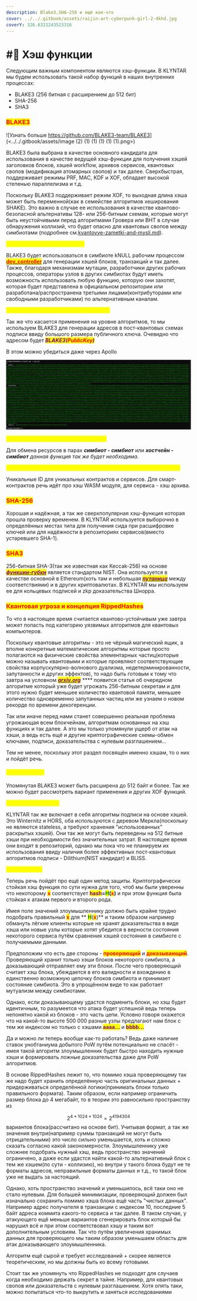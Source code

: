 ```yaml
---
description: Blake3,SHA-256 и ещё кое-что
cover: ../../.gitbook/assets/raijin-art-cyberpunk-girl-2-4khd.jpg
coverY: 326.6321243523316
---
```


# #⃣ Хэш функции

Следующим важным компонентом являются хэш-функции. В KLYNTAR мы будем использовать такой набор функций в наших внутренних процессах:

* BLAKE3 (256 битная с расширением до 512 бит)
* SHA-256
* SHA3

### <mark style="color:red;">BLAKE3</mark>

![Узнать больше https://github.com/BLAKE3-team/BLAKE3](<../../.gitbook/assets/image (2) (1) (1) (1) (1) (1).png>)

BLAKE3 была выбрана в качестве основного кандидата для использования в качестве ведущей хэш-функции для получения хэшей заголовков блоков, хэшей workflow, архивов сервисов, квантовых свопов (модификация атомарных свопов) и так далее. Сверхбыстрая, поддерживает режимы PRF, MAC, KDF и XOF, обладает высокой степенью параллелизма и т.д.

Поскольку BLAKE3 поддерживает режим XOF, то выходная длина хэша может быть переменной(как в семействе алгоритмов хеширования SHAKE). Это важно в случае ее использования в качестве квантово-безопасной альтернативы 128- или 256-битным схемам, которые могут быть неустойчивыми перед алгоритмами Гровера или BHT в случае обнаружения коллизий, что будет опасно для квантовых свопов между симбиотами (подробнее см.[kvantovye-zametki-and-mysli.md](../kvantovye-zametki-and-mysli.md "mention")).

_<mark style="color:yellow;">**Использование на симбиотах**</mark>_

BLAKE3 будет использоваться в симбиоте kNULL рабочим процессом [<mark style="color:red;">**dev\_controller**</mark>](../architecture/rabochie-processy-workflows.md) <mark style="color:red;"></mark> для генерации хэшей блоков, транзакций и так далее. Также, благодаря механизмам мутации, разработчики других рабочих процессов, операторы узлов в других симбиотах будут иметь возможность использовать любую функцию, которую они захотят, которая будет представлена в официальном репозитории или разработана/распространена третьими лицами(контрибуторами или свободными разработчиками) по альтернативным каналам.

_<mark style="color:yellow;">**Использование для генерации адресов**</mark>_

Так же что касается применения на уровне алгоритмов, то мы используем BLAKE3 для генерации адресов в пост-квантовых схемах подписи ввиду большого размера публичного ключа. Очевидно что адресом будет _<mark style="color:purple;">**BLAKE3(**</mark><mark style="color:red;">**PublicKey**</mark><mark style="color:purple;">**)**</mark>_

В этом можно убедиться даже через Apollo

![Так выглядит пара ключей и адрес для пост-квантового Dilithium](<../../.gitbook/assets/image (3) (1) (1).png>)

_<mark style="color:yellow;">**Использование для квантовых свопов**</mark>_

Для обмена ресурсов в парах _**симбиот - симбиот**_ или _**хостчейн - симбиот** данная функция так же будет необходима._

_<mark style="color:yellow;">**Использование для идентификации сервисов и смарт-контрактов**</mark>_

Уникальные ID для уникальных контрактов и сервисов. Для смарт-контрактов речь идёт про хэш WASM модуля, для сервиса - хэш архива.

### <mark style="color:red;">SHA-256</mark>

Хорошая и надёжная, а так же сверхпопулярная хэш-функция которая прошла проверку временем. В KLYNTAR используется выборочно в определённых местах типа для получения сида при расшифровке ключей или для надёжности в репозиториях сервисов(вместо устаревшего SHA-1).

### <mark style="color:red;">SHA3</mark>

256-битная SHA-3(так же известная как Keccak-256) на основе [_<mark style="color:purple;">**функции-губки**</mark>_](https://ru.wikipedia.org/wiki/%D0%A4%D1%83%D0%BD%D0%BA%D1%86%D0%B8%D1%8F\_%D0%B3%D1%83%D0%B1%D0%BA%D0%B8) является стандартом NIST. Она используется в качестве основной в Ethereum(хоть там и небольшая [_<mark style="color:purple;">**путаница**</mark>_](https://ethereum.stackexchange.com/questions/550/which-cryptographic-hash-function-does-ethereum-use) между соответствиями) и в других криптовалютах. В KLYNTAR мы используем ее для кольцевых подписей и zkp доказательства Шнорра.

### <mark style="color:red;">Квантовая угроза и концепция RippedHashes</mark>

То что в настоящее время считается квантово-устойчивым уже завтра может попасть под категорию уязвимых алгоритмов для квантовых компьютеров.

Поскольку квантовые алгоритмы - это не чёрный магический ящик, а вполне конкретные математические алгоритмы которые просто полагаются на физические свойства элементарных частиц(которые можно называть квантовыми и которые проявляют соответствующие свойства корпускулярно-волнового дуализма, недетерминированности, запутанности и других эффектов), то надо быть готовым к тому что завтра на условном [_<mark style="color:purple;">**arxiv.org**</mark>_](https://arxiv.org/) _****_ появится статья об очередном алгоритме который уже будет угрожать 256-битным секретам и для этого нужно будет меньшее количество квантовой памяти, меньшее количество одновременно запутанных частиц или же узнаем о новом рекорде по времени декогеренции.

Так или иначе перед нами станет совершенно реальная проблема угрожающая всем блокчейнам, алгоритмам основанных на хэш функциях и так далее. А это мы только упомянули ущерб от атак на хэши, а ведь есть ещё и другие криптографические схемы-обмен ключами, подписи, доказательства с нулевым разглашением...

Тем не менее, поскольку этот раздел посвящён именно хэшам, то о них и пойдёт речь.

#### <mark style="color:yellow;">**Размеры хэша**</mark>

Упомянутая BLAKE3 может быть расширена до 512 байт и более. Так же можно будет рассмотреть вариант применения и других XOF функций.

<mark style="color:yellow;">**Алгоритмы подписи**</mark>

KLYNTAR так же включает в себя алгоритмы подписи на основе хэшей. Это Winternitz и HORS, оба используются с деревом Меркла(поскольку не являются stateless, а требуют хранения "использованных" раскрытых хэшей). Они так же могут быть переведены на 512 битные хэши при необходимости без значительных затрат. В настоящее время они входят в репозиторий, однако мы пока что не планируем их использования ввиду наличия более эффективных пост-квантовых алгоритмов подписи - Dilithium(NIST кандидат) и BLISS.

<mark style="color:yellow;">**RippedHashes**</mark>

Теперь речь пойдёт про ещё один метод защиты. Криптографически стойкая хэш функция по сути нужна для того, чтоб мы были уверенны что некоторому <mark style="color:red;">**x**</mark> соответствует <mark style="color:purple;">**hash**</mark>**=**<mark style="color:green;">**H**</mark>**(**<mark style="color:red;">**x**</mark>**)** и при этом функция была стойкая к атакам первого и второго рода.

Имея поле значений злоумышленнику должно быть крайне трудно подобрать правильный <mark style="color:red;">**x**</mark> для ** **<mark style="color:green;">**H**</mark>**(**<mark style="color:red;">**x**</mark>**)** и таким образом например обмануть лёгкие клиенты которые не хранят доказательства в виде хэша или новые узлы которые хотят убедится в верности состояния некоторого сервиса путём сравнения хэшей состояния в симбиоте с получаемыми данными.

Предположим что есть две стороны - <mark style="color:red;">**проверяющий**</mark> и <mark style="color:red;">**доказывающий**</mark>. Проверяющий хранит только хэши блоков некоторого симбиота, а доказывающий отправляет ему эти блоки. После чего проверяющий считает хэш блока, убеждается в его валидности и вхождению в единственно возможную цепочку блоков симбиота и принимает состояние симбиота. Это в упрощённом виде то как работает мутуализм между симбиотами.&#x20;

Однако, если доказывающему удастся подменить блоки, но хэш будет идентичным, то разумеется что атака будет успешной ведь теперь непонятно какой из блоков - это часть цепи. Условно говоря окажется что на какой-то высоте 500 000 разные узлы предлагают нам блок с тем же индексом но только с хэшами <mark style="color:purple;">**aaaa...**</mark> и <mark style="color:purple;">**bbbb...**</mark>

Да и можно ли теперь вообще как-то работать? Ведь даже наличие ставок унобтаниума добытого PoW путём потенциально не спасёт - имея такой алгоритм злоумышленник будет быстро находить нужные хэши и формировать ложные доказательства даже для PoW алгоритмов.

В основе RippedHashes лежит то, что помимо хэша проверяющему так же надо будет хранить  определённую часть оригинальных данных + придерживаться определённой логики(принимать блоки только правильного формата). Таким образом, если например ограничить размер блока до 4 мегабайт, то в теории это равносильно пространству из&#x20;

$$2^{4*1024*1024} = 2 ^ {4194304}$$ вариантов блока(рассчитано на основе бит). Учитывая формат, а так же  значения внутри(например суммы транзакций не могут быть отрицательными) это число сильно уменьшается, хоть и сложно сказать согласно какой закономерности. Злоумышленнику уже сложнее подобрать нужный хэш, ведь пространство значений ограничено, а даже если удастся найти какой-то альтернативный блок с тем же хэшем(по сути - коллизию), но внутри у такого блока будут не те форматы адресов, неправильные форматы данных и т.д., то такой блок уже не выдать за настоящий.

Однако, хоть пространство значений и уменьшилось, всё таки оно не стало нулевым. Для большей минимизации, проверяющий должен был изначально сохранить помимо хэша блока ещё часть "чистых данных". Например адрес получателя в транзакции с индексом 10, последние 5 байт адреса коммита какого-то сервиса и так далее. В таком случае, у атакующего ещё меньше вариантов сгенерировать блок который бы нарушил всё и при этом соответствовал хэшу и таким вот дополнительным условиям. Так что путём увеличения хранимых данных для проверяющего мы таким образом уменьшаем область для атак доказывающего злоумышленника.

Алгоритм ещё сырой и требует исследований + скорее является теоретическим, но мы должны быть ко всему готовыми.

Стоит так же упомянуть что RippedHashes не подходят для случаев когда необходимо держать секрет в тайне. Например, для квантовых свопов или доказательств с нулевым разглашением. Хотя опять таки, можно попытаться что-то выкрутить и заняться исследованиями
